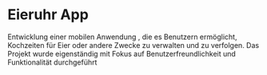 # Eieruhr App
Entwicklung einer mobilen Anwendung , die es Benutzern ermöglicht, Kochzeiten für Eier oder andere Zwecke zu verwalten und zu verfolgen. Das Projekt wurde eigenständig mit Fokus auf Benutzerfreundlichkeit und Funktionalität durchgeführt

